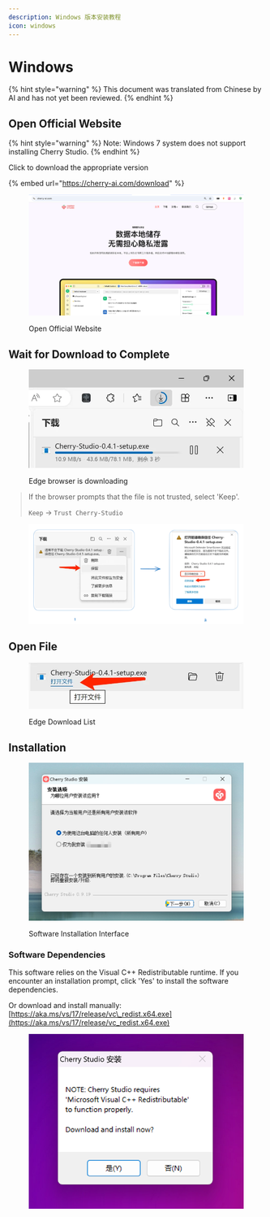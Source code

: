 ```yaml
---
description: Windows 版本安装教程
icon: windows
---
```

# Windows


{% hint style="warning" %}
This document was translated from Chinese by AI and has not yet been reviewed.
{% endhint %}




## Open Official Website

{% hint style="warning" %}
Note: Windows 7 system does not support installing Cherry Studio.
{% endhint %}

Click to download the appropriate version

{% embed url="https://cherry-ai.com/download" %}

<figure><img src="../../.gitbook/assets/image (1) (1) (1) (1) (1) (1).png" alt=""><figcaption><p>Open Official Website</p></figcaption></figure>

## Wait for Download to Complete

<figure><img src="../../.gitbook/assets/download.webp" alt="" width="563"><figcaption><p>Edge browser is downloading</p></figcaption></figure>

> If the browser prompts that the file is not trusted, select 'Keep'.
>
> `Keep` → `Trust Cherry-Studio`

<figure><img src="../../.gitbook/assets/image (1) (1) (1) (1) (1) (1) (1) (1) (1) (1) (1) (1).png" alt=""><figcaption></figcaption></figure>

## Open File

<figure><img src="../../.gitbook/assets/download (1).webp" alt="" width="563"><figcaption><p>Edge Download List</p></figcaption></figure>

## Installation

<figure><img src="../../.gitbook/assets/image (2) (1) (1) (1) (1) (1).png" alt=""><figcaption><p>Software Installation Interface</p></figcaption></figure>

### Software Dependencies

This software relies on the Visual C++ Redistributable runtime. If you encounter an installation prompt, click 'Yes' to install the software dependencies.

Or download and install manually: [https://aka.ms/vs/17/release/vc\_redist.x64.exe](https://aka.ms/vs/17/release/vc_redist.x64.exe)

<figure><img src="../../.gitbook/assets/image (155).png" alt=""><figcaption></figcaption></figure>